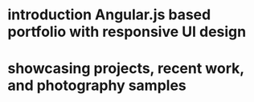 # introduction Angular.js based portfolio with responsive UI design
# showcasing projects, recent work, and photography samples 
